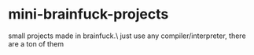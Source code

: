 # mini-brainfuck-projects
small projects made in brainfuck.\\
just use any compiler/interpreter, there are a ton of them
